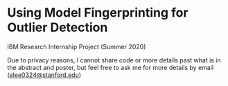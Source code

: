 # Using Model Fingerprinting for Outlier Detection
IBM Research Internship Project (Summer 2020)

Due to privacy reasons, I cannot share code or more details past what is in the abstract and poster, but feel free to ask me for more details by email (elee0324@stanford.edu)
